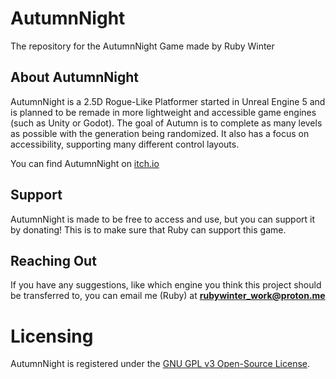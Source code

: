 # AutumnNight
The repository for the AutumnNight Game made by Ruby Winter

## About AutumnNight
AutumnNight is a 2.5D Rogue-Like Platformer started in Unreal Engine 5 and is planned to be remade in more lightweight and accessible game engines (such as Unity or Godot).
The goal of Autumn is to complete as many levels as possible with the generation being randomized. It also has a focus on accessibility, supporting many different control layouts.

You can find AutumnNight on [itch.io]() 

## Support
AutumnNight is made to be free to access and use, but you can support it by donating! This is to make sure that Ruby can support this game.

## Reaching Out
If you have any suggestions, like which engine you think this project should be transferred to, you can email me (Ruby) at **rubywinter_work@proton.me**

# Licensing
AutumnNight is registered under the [GNU GPL v3 Open-Source License](LICENSE).
